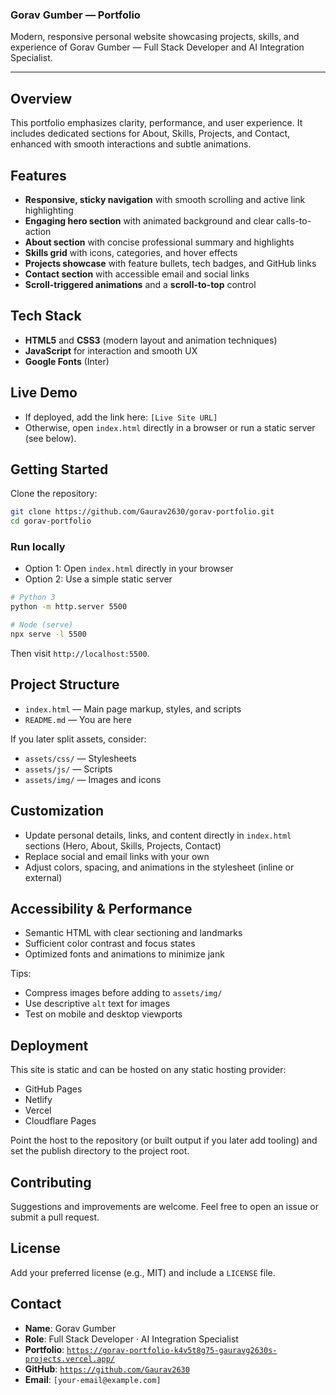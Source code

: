 ### Gorav Gumber — Portfolio

Modern, responsive personal website showcasing projects, skills, and experience of Gorav Gumber — Full Stack Developer and AI Integration Specialist.

---

## Overview

This portfolio emphasizes clarity, performance, and user experience. It includes dedicated sections for About, Skills, Projects, and Contact, enhanced with smooth interactions and subtle animations.

## Features

- **Responsive, sticky navigation** with smooth scrolling and active link highlighting
- **Engaging hero section** with animated background and clear calls-to-action
- **About section** with concise professional summary and highlights
- **Skills grid** with icons, categories, and hover effects
- **Projects showcase** with feature bullets, tech badges, and GitHub links
- **Contact section** with accessible email and social links
- **Scroll-triggered animations** and a **scroll-to-top** control

## Tech Stack

- **HTML5** and **CSS3** (modern layout and animation techniques)
- **JavaScript** for interaction and smooth UX
- **Google Fonts** (Inter)

## Live Demo

- If deployed, add the link here: `[Live Site URL]`
- Otherwise, open `index.html` directly in a browser or run a static server (see below).

## Getting Started

Clone the repository:

```bash
git clone https://github.com/Gaurav2630/gorav-portfolio.git
cd gorav-portfolio
```

### Run locally

- Option 1: Open `index.html` directly in your browser
- Option 2: Use a simple static server

```bash
# Python 3
python -m http.server 5500

# Node (serve)
npx serve -l 5500
```

Then visit `http://localhost:5500`.

## Project Structure

- `index.html` — Main page markup, styles, and scripts
- `README.md` — You are here

If you later split assets, consider:

- `assets/css/` — Stylesheets
- `assets/js/` — Scripts
- `assets/img/` — Images and icons

## Customization

- Update personal details, links, and content directly in `index.html` sections (Hero, About, Skills, Projects, Contact)
- Replace social and email links with your own
- Adjust colors, spacing, and animations in the stylesheet (inline or external)

## Accessibility & Performance

- Semantic HTML with clear sectioning and landmarks
- Sufficient color contrast and focus states
- Optimized fonts and animations to minimize jank

Tips:

- Compress images before adding to `assets/img/`
- Use descriptive `alt` text for images
- Test on mobile and desktop viewports

## Deployment

This site is static and can be hosted on any static hosting provider:

- GitHub Pages
- Netlify
- Vercel
- Cloudflare Pages

Point the host to the repository (or built output if you later add tooling) and set the publish directory to the project root.

## Contributing

Suggestions and improvements are welcome. Feel free to open an issue or submit a pull request.

## License

Add your preferred license (e.g., MIT) and include a `LICENSE` file.

## Contact

- **Name**: Gorav Gumber
- **Role**: Full Stack Developer · AI Integration Specialist
- **Portfolio**: [`https://gorav-portfolio-k4v5t8g75-gauravg2630s-projects.vercel.app/`](https://gorav-portfolio-k4v5t8g75-gauravg2630s-projects.vercel.app/)
- **GitHub**: [`https://github.com/Gaurav2630`](https://github.com/Gaurav2630)
- **Email**: `[your-email@example.com]`


